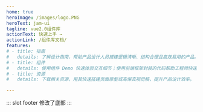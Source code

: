 ```yaml
---
home: true
heroImage: /images/logo.PNG
heroText: jam-ui
tagline: vue2.0组件库
actionText: 快速上手 →
actionLink: /组件库文档/
features:
# - title: 指南
#   details: 了解设计指南，帮助产品设计人员搭建逻辑清晰、结构合理且高效易用的产品。
# - title: 组件
#   details: 使用组件 Demo 快速体验交互细节；使用前端框架封装的代码帮助工程师快速开发。
# - title: 资源
#   details: 下载相关资源，用其快速搭建页面原型或高保真视觉稿，提升产品设计效率。

---
```


::: slot footer
修改了底部
:::
